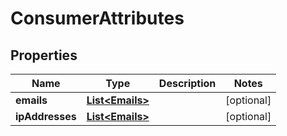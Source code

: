 

# ConsumerAttributes


## Properties

| Name | Type | Description | Notes |
|------------ | ------------- | ------------- | -------------|
|**emails** | [**List&lt;Emails&gt;**](Emails.md) |  |  [optional] |
|**ipAddresses** | [**List&lt;Emails&gt;**](Emails.md) |  |  [optional] |



